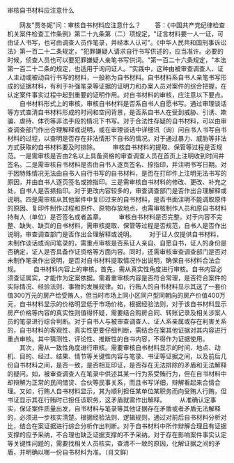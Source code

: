 审核自书材料应注意什么











　　网友"贾冬妮"问：审核自书材料应注意什么？
　　答：《中国共产党纪律检查机关案件检查工作条例》第二十九条第（二）项规定，"证言材料要一人一证，可由证人书写，也可由调查人员作笔录，并经本人认可"。《中华人民共和国刑事诉讼法》第一百二十二条规定，"犯罪嫌疑人请求自行书写供述的，应当准许。必要的时候，侦查人员也可以要犯罪嫌疑人亲笔书写供词。"第一百二十六条规定，"本法第一百二十二条的规定，也适用于询问证人。"实践中，这种由被审查调查人、证人主动或被动自行书写的材料，一般称为自书材料。自书材料系自书人亲笔书写形成的证据材料，有利于补强笔录等证据的证明力和办案人员对案件的综合把握，在认定案件事实过程中起到重要的证明作用。对自书材料的审核，应注意以下要点。
　　自书材料形式上的审核。审核自书材料是否系自书人自愿书写。通过审理谈话等方式查清自书材料形成的时间和空间背景，是否系自书人在受到威胁、引诱、欺骗、虐待、体罚等非法手段的情况下书写。对于合法性存疑的自书材料，可以由审查调查部门作出合理解释或说明，或在审理谈话中详细讯（询）问自书人书写自书材料的过程，以查明是否存在非法情形下自书的情况。对于通过暴力、威胁等非法方式获取的自书材料要及时排除。
　　审核自书材料的提取、保管等过程是否规范。一是需审核是否由2名以上具备资格的审查调查人员在首页上注明收到时间并签名。二是需审核自书材料是否由自书人逐页签名、捺指印，并注明书写日期。对于因特殊情况无法由自书人自行书写的自书材料，是否在打印件上注明无法书写的原因，并由自书人逐页签名或捺指印。三是需审核自书材料的修改、更改、补充之处，自书人是否捺指印。对于更改内容较多的，审查调查部门是否作出合理解释或说明。四是需审核从其他案件中复印过来的自书材料，是否书面注明不能调取原件的原因、复印件制作过程和原件、原物存放地点，也需审核制作人员和原自书材料持有人（单位）是否签名或者盖章。
　　审核自书材料是否完整。对于内容不完整、缺失、缺页的自书材料，需审核提取、保管等过程是否规范，自书人是否作出说明，审查调查部门是否作出合理解释或说明。
　　对于证人仅提供自书材料，未制作谈话或询问笔录的，需重点审核是否系证人亲自、自愿自书，证人的身份是否确定，证人是否具备作证资格等方面内容。同时，还需审核审查调查部门是否对未制作笔录作出说明，是否对自书材料提取情况作出说明，确保自书材料合法合规。
　　自书材料内容上的审核。首先，需从真实性角度进行审核。自书内容必须查证属实，才能作为定案依据。需着重审核内容是否符合常理，是否符合案件的实际情况、经验法则、事物的发展规律。如，行贿人的自书材料显示其送了一套价值300万元的房产给受贿人，但当时市场上同小区同户型同朝向的房产价值400万元，自书材料显示的价格明显低于市场价格，根据经验法则，对于该自书材料显示房产价格等内容的真实性则值得怀疑，需要结合购房合同、转账记录及相关涉案人员的笔录进行综合判断。对于自书人与被审查调查人、证人系亲属或存在利害关系的，自书材料的客观性、真实性更要仔细判断，需结合在案其他证据对其内容进行重点审核。其中猜测性、评论性、推断性的自书内容，不得作为证据使用。
　　其次，需从一致性角度进行审核。需要审核自书材料显示的时间、地点、动机、目的、经过、结果、情节等关键性内容与笔录、书证等证据之间，以及前后几份自书材料之间，是否一致，是否相互印证，是否存在无法排除的矛盾和无法解释的疑问。如，被审查调查人在笔录中供述其某一行为系受贿行为，但在自书材料中却辩解为正常的民间借贷、合伙等民事关系，而且书写详细，辩解看起来合情合理。又如，行贿人自书材料显示，其为顺利担任某单位某职务而向受贿人行贿，但书证显示其在行贿时已担任该职务，这矛盾就需作出解释。
　　从准确认定事实，保证案件质量出发，自书材料与笔录等其他证据存在矛盾或者矛盾无法解释的，必须进一步核实清楚。根据经验法则、逻辑规则，通过对前后自书材料分析对比，结合在案证据进行综合分析作出判断。对于自书材料中所作辩解合理且有证据支撑的应予采纳，不合理也缺乏证据支撑的不予采纳。对于存在影响案件事实认定等关键性问题的，需要找相关人员核实，查清不一致的原因，化解证据之间的矛盾，并明确以哪一份自书材料为准。（肖文鲜）
